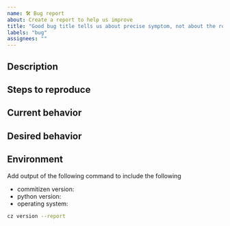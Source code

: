 ```yaml
---
name: 🛠 Bug report
about: Create a report to help us improve
title: "Good bug title tells us about precise symptom, not about the root cause."
labels: "bug"
assignees: ""
---
```


## Description
<!-- A clear and concise description of what the bug is. -->

## Steps to reproduce
<!-- Steps to reproduce the behavior:
1. Run ...
2. ...
3. ... -->

## Current behavior
<!-- What happens actually so you think this is a bug. -->

## Desired behavior
<!--
A clear and concise description of what you expected to happen.

**Screenshots**
If applicable, add screenshots to help explain your problem.
-->

## Environment
<!--
For older commitizen versions, please include the
output of the following commands manually:

cz version
python --version
python3 -c "import platform; print(platform.system())"
-->
Add output of the following command to include the following
- commitizen version:
- python version:
- operating system:
```bash
cz version --report
```

